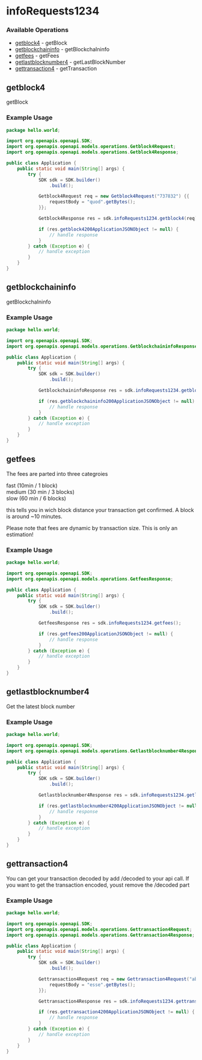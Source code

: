 # infoRequests1234

### Available Operations

* [getblock4](#getblock4) - getBlock
* [getblockchaininfo](#getblockchaininfo) - getBlockchaIninfo
* [getfees](#getfees) - getFees
* [getlastblocknumber4](#getlastblocknumber4) - getLastBlockNumber
* [gettransaction4](#gettransaction4) - getTransaction

## getblock4

getBlock

### Example Usage

```java
package hello.world;

import org.openapis.openapi.SDK;
import org.openapis.openapi.models.operations.Getblock4Request;
import org.openapis.openapi.models.operations.Getblock4Response;

public class Application {
    public static void main(String[] args) {
        try {
            SDK sdk = SDK.builder()
                .build();

            Getblock4Request req = new Getblock4Request("737832") {{
                requestBody = "quod".getBytes();
            }};            

            Getblock4Response res = sdk.infoRequests1234.getblock4(req);

            if (res.getblock4200ApplicationJSONObject != null) {
                // handle response
            }
        } catch (Exception e) {
            // handle exception
        }
    }
}
```

## getblockchaininfo

getBlockchaIninfo

### Example Usage

```java
package hello.world;

import org.openapis.openapi.SDK;
import org.openapis.openapi.models.operations.GetblockchaininfoResponse;

public class Application {
    public static void main(String[] args) {
        try {
            SDK sdk = SDK.builder()
                .build();

            GetblockchaininfoResponse res = sdk.infoRequests1234.getblockchaininfo();

            if (res.getblockchaininfo200ApplicationJSONObject != null) {
                // handle response
            }
        } catch (Exception e) {
            // handle exception
        }
    }
}
```

## getfees

The fees are parted into three categroies

fast (10min / 1 block)  
medium (30 min / 3 blocks)  
slow (60 min / 6 blocks)

this tells you in wich block distance your transaction get confirmed. A block is around \~10 minutes.

Please note that fees are dynamic by transaction size. This is only an estimation!

### Example Usage

```java
package hello.world;

import org.openapis.openapi.SDK;
import org.openapis.openapi.models.operations.GetfeesResponse;

public class Application {
    public static void main(String[] args) {
        try {
            SDK sdk = SDK.builder()
                .build();

            GetfeesResponse res = sdk.infoRequests1234.getfees();

            if (res.getfees200ApplicationJSONObject != null) {
                // handle response
            }
        } catch (Exception e) {
            // handle exception
        }
    }
}
```

## getlastblocknumber4

Get the latest block number

### Example Usage

```java
package hello.world;

import org.openapis.openapi.SDK;
import org.openapis.openapi.models.operations.Getlastblocknumber4Response;

public class Application {
    public static void main(String[] args) {
        try {
            SDK sdk = SDK.builder()
                .build();

            Getlastblocknumber4Response res = sdk.infoRequests1234.getlastblocknumber4();

            if (res.getlastblocknumber4200ApplicationJSONObject != null) {
                // handle response
            }
        } catch (Exception e) {
            // handle exception
        }
    }
}
```

## gettransaction4

You can get your transaction decoded by add /decoded to your api call. If you want to get the transaction encoded, youst remove the /decoded part

### Example Usage

```java
package hello.world;

import org.openapis.openapi.SDK;
import org.openapis.openapi.models.operations.Gettransaction4Request;
import org.openapis.openapi.models.operations.Gettransaction4Response;

public class Application {
    public static void main(String[] args) {
        try {
            SDK sdk = SDK.builder()
                .build();

            Gettransaction4Request req = new Gettransaction4Request("abf9fdf4144c999034075815455285c5a475d6e0203e4af7050844c8264f16e3") {{
                requestBody = "esse".getBytes();
            }};            

            Gettransaction4Response res = sdk.infoRequests1234.gettransaction4(req);

            if (res.gettransaction4200ApplicationJSONObject != null) {
                // handle response
            }
        } catch (Exception e) {
            // handle exception
        }
    }
}
```
